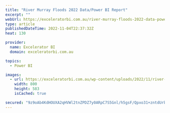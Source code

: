 ```yaml
---
title: "River Murray Floods 2022 Data/Power BI Report"
excerpt: ""
webUrl: https://exceleratorbi.com.au/river-murray-floods-2022-data-power-bi-report/
type: article
publishedDateTime: 2022-11-04T22:37:32Z
heat: 130

provider:
  name: Excelerator BI
  domain: exceleratorbi.com.au

topics:
  - Power BI

images:
  - url: https://exceleratorbi.com.au/wp-content/uploads/2022/11/river-murray-floods-2022.png
    width: 800
    height: 583
    isCached: true

secured: "9z9oAb4KdHOUXA2qHVWl2tnZPDZ7y0ARpC7S5Gnl/h5gsF/Qpxo31+zntdUrbJIWPtZndqnyUuHYp2vGwV9I57shGfeOhxxdnaORPq3PbD4/CCLl0a3XTLthofO0gJ+ilFXGMMtaXmFxUKUv1hC8Lqqsny+bo9JLNSnWdZJ2OACseam4m9xMwMKDQI/kTe0Ha95+v/gP2S1N5F59lgzzpVIdMBjlKUGfGEBEDBzJey6Cd0pO+G3D1uh4mcjC3PeJhlGSvMcH/mfbEdmas7gP01Cx+EWwXcSuIpAyTBX0OF+6Y3i0LAMKAA4ktXXtYflTHZ/9Whw30f2iry0iF23sXZmcb5VXxC9g7FONnurVSkE=;eXauY0eDF3GPCnZsoG/Ymw=="
---
```


